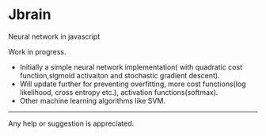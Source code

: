 # Jbrain
Neural network in javascript

Work in progress.

* Initially a simple neural network implementation( with quadratic cost function,sigmoid activaiton and stochastic gradient descent).
* Will update further for preventing overfitting, more cost functions(log likelihood, cross entropy etc.), activation functions(softmax).
* Other machine learning algorithms like SVM. 

----------------------------------------------------------------------------------------------------------------------------------------  
Any help or suggestion is appreciated.
